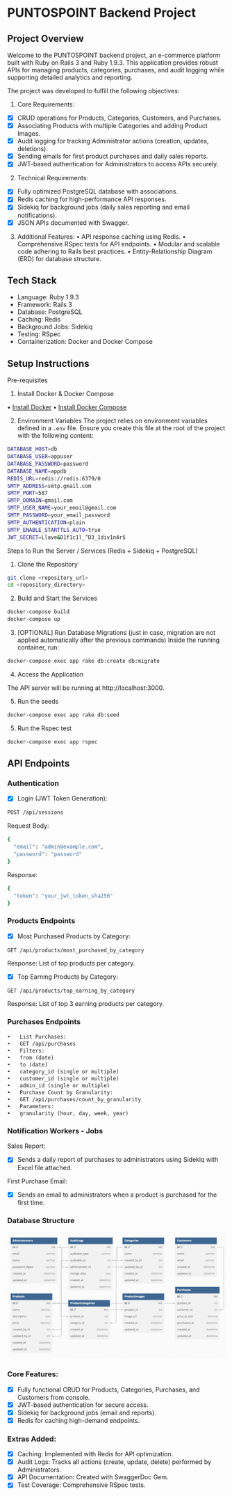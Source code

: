 # PUNTOSPOINT Backend Project

## Project Overview

Welcome to the PUNTOSPOINT backend project, an e-commerce platform built with Ruby on Rails 3 and Ruby 1.9.3. This application provides robust APIs for managing products, categories, purchases, and audit logging while supporting detailed analytics and reporting.

The project was developed to fulfill the following objectives:

1.	Core Requirements:

- [x] CRUD operations for Products, Categories, Customers, and Purchases.
- [x] Associating Products with multiple Categories and adding Product Images.
- [x] Audit logging for tracking Administrator actions (creation, updates, deletions).
- [x] Sending emails for first product purchases and daily sales reports.
- [x] JWT-based authentication for Administrators to access APIs securely.

2.	Technical Requirements:
- [x] Fully optimized PostgreSQL database with associations.
- [x] Redis caching for high-performance API responses.
- [x] Sidekiq for background jobs (daily sales reporting and email notifications).
- [x] JSON APIs documented with Swagger.

3.	Additional Features:
	•	API response caching using Redis.
	•	Comprehensive RSpec tests for API endpoints.
	•	Modular and scalable code adhering to Rails best practices.
	•	Entity-Relationship Diagram (ERD) for database structure.

## Tech Stack

- Language: Ruby 1.9.3
- Framework: Rails 3
- Database: PostgreSQL
- Caching: Redis
- Background Jobs: Sidekiq
- Testing: RSpec
- Containerization: Docker and Docker Compose

## Setup Instructions

Pre-requisites

1.	Install Docker & Docker Compose


  •	[Install Docker](https://docs.docker.com/engine/install/)
  •	[Install Docker Compose](https://docs.docker.com/compose/install/)

2.	Environment Variables
The project relies on environment variables defined in a `.env` file. Ensure you create this file at the root of the project with the following content:

```bash
DATABASE_HOST=db
DATABASE_USER=appuser
DATABASE_PASSWORD=password
DATABASE_NAME=appdb
REDIS_URL=redis://redis:6379/0
SMTP_ADDRESS=smtp.gmail.com
SMTP_PORT=587
SMTP_DOMAIN=gmail.com
SMTP_USER_NAME=your_email@gmail.com
SMTP_PASSWORD=your_email_password
SMTP_AUTHENTICATION=plain
SMTP_ENABLE_STARTTLS_AUTO=true
JWT_SECRET=Llave&D1f1c1l_^D3_1div1n4r$
```


Steps to Run the Server / Services (Redis + Sidekiq + PostgreSQL)

1.	Clone the Repository

```bash
git clone <repository_url>
cd <repository_directory>
```

2.	Build and Start the Services

```bash
docker-compose build
docker-compose up
```

3.	[OPTIONAL] Run Database Migrations (just in case, migration are not applied automatically after the previous commands)
Inside the running container, run:

```bash
docker-compose exec app rake db:create db:migrate
```

4.	Access the Application

The API server will be running at http://localhost:3000.

5. Run the seeds

```bash
docker-compose exec app rake db:seed
```

5. Run the Rspec test

```bash
docker-compose exec app rspec
```
## API Endpoints

### Authentication

- [x] Login (JWT Token Generation):

```bash
POST /api/sessions
```
Request Body:

```bash
{
  "email": "admin@example.com",
  "password": "password"
}
```

Response:
```bash
{
  "token": "your_jwt_token_sha256"
}
```


### Products Endpoints

- [x] Most Purchased Products by Category:

```
GET /api/products/most_purchased_by_category
```

Response: List of top products per category.

- [x] Top Earning Products by Category:

```
GET /api/products/top_earning_by_category
```

Response: List of top 3 earning products per category.

### Purchases Endpoints

	•	List Purchases:
	•	GET /api/purchases
	•	Filters:
	•	from (date)
	•	to (date)
	•	category_id (single or multiple)
	•	customer_id (single or multiple)
	•	admin_id (single or multiple)
	•	Purchase Count by Granularity:
	•	GET /api/purchases/count_by_granularity
	•	Parameters:
	•	granularity (hour, day, week, year)

### Notification Workers - Jobs

Sales Report:
- [x] Sends a daily report of purchases to administrators using Sidekiq with Excel file attached.

First Purchase Email:
- [x] Sends an email to administrators when a product is purchased for the first time.

### Database Structure

<img src="./public/db_relational.png">

### Core Features:

- [x] Fully functional CRUD for Products, Categories, Purchases, and Customers from console.
- [x] JWT-based authentication for secure access.
- [x] Sidekiq for background jobs (email and reports).
- [x] Redis for caching high-demand endpoints.

###  Extras Added:

- [x] Caching: Implemented with Redis for API optimization.
- [x] Audit Logs: Tracks all actions (create, update, delete) performed by Administrators.
- [x] API Documentation: Created with SwaggerDoc Gem.
- [x] Test Coverage: Comprehensive RSpec tests.
